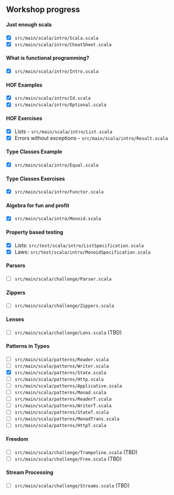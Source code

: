 ## Workshop progress

#### Just enough scala
- [x] `src/main/scala/intro/Scala.scala`
- [x] `src/main/scala/intro/CheatSheet.scala`

#### What is functional programming?
- [x] `src/main/scala/intro/Intro.scala`

#### HOF Examples
- [x] `src/main/scala/intro/Id.scala`
- [x] `src/main/scala/intro/Optional.scala`

#### HOF Exercises
- [x] Lists - `src/main/scala/intro/List.scala`
- [x] Errors without exceptions - `src/main/scala/intro/Result.scala`

#### Type Classes Example
- [x] `src/main/scala/intro/Equal.scala`

#### Type Classes Exercises
- [x] `src/main/scala/intro/Functor.scala`

#### Algebra for fun and profit
- [x] `src/main/scala/intro/Monoid.scala`

#### Property based testing
- [x] Lists: `src/test/scala/intro/ListSpecification.scala`
- [x] Laws: `src/test/scala/intro/MonoidSpecification.scala`

#### Parsers
- [ ] `src/main/scala/challenge/Parser.scala`

#### Zippers
- [ ] `src/main/scala/challenge/Zippers.scala`

#### Lenses
- [ ] `src/main/scala/challenge/Lens.scala` (TBD)

#### Patterns in Types
- [ ] `src/main/scala/patterns/Reader.scala`
- [ ] `src/main/scala/patterns/Writer.scala`
- [x] `src/main/scala/patterns/State.scala`
- [ ] `src/main/scala/patterns/Http.scala`
- [ ] `src/main/scala/patterns/Applicative.scala`
- [ ] `src/main/scala/patterns/Monad.scala`
- [ ] `src/main/scala/patterns/ReaderT.scala`
- [ ] `src/main/scala/patterns/WriterT.scala`
- [ ] `src/main/scala/patterns/StateT.scala`
- [ ] `src/main/scala/patterns/MonadTrans.scala`
- [ ] `src/main/scala/patterns/HttpT.scala`

#### Freedom
- [ ] `src/main/scala/challenge/Trampoline.scala` (TBD)
- [ ] `src/main/scala/challenge/Free.scala` (TBD)

#### Stream Processing
- [ ] `src/main/scala/challenge/Streams.scala` (TBD)
